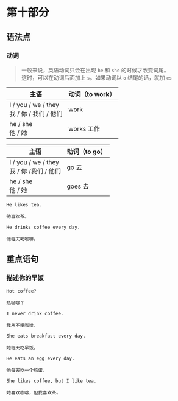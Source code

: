 # 第十部分

## 语法点

### 动词

> 一般来说，英语动词只会在出现 `he` 和 `she` 的时候才改变词尾。  
> 这时，可以在动词后面加上 `s`。如果动词以 `o` 结尾的话，就加 `es`

| 主语                                           | 动词（to work） |
| ---------------------------------------------- | --------------- |
| I / you / we / they <br> 我 / 你 / 我们 / 他们 | work            |
| he / she <br> 他 / 她                          | works 工作      |

| 主语                                          | 动词（to go） |
| --------------------------------------------- | ------------- |
| I / you / we / they <br> 我 / 你 /我们 / 他们 | go 去         |
| he / she <br> 他 / 她                         | goes 去       |

```text
He likes tea.

他喜欢茶。
```

```text
He drinks coffee every day.

他每天喝咖啡。
```

## 重点语句

### 描述你的早饭

```text
Hot coffee?

热咖啡？
```

```text
I never drink coffee.

我从不喝咖啡。
```

```text
She eats breakfast every day.

她每天吃早饭。
```

```text
He eats an egg every day.

他每天吃一个鸡蛋。
```

```text
She likes coffee, but I like tea.

她喜欢咖啡，但我喜欢茶。
```
